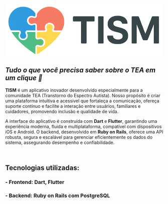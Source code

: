 <img src="frontend-flutter/tism/assets/images/TISM-logo.png" width="699" />

## *Tudo o que você precisa saber sobre o TEA em um clique 💙*

**TISM** é um aplicativo inovador desenvolvido especialmente para a comunidade TEA (Transtorno do Espectro Autista). Nosso propósito é criar uma plataforma intuitiva e acessível que fortaleça a comunicação, ofereça suporte contínuo e facilite a interação entre usuários, familiares e cuidadores, promovendo inclusão e qualidade de vida.

A interface do aplicativo é construída com **Dart** e **Flutter**, garantindo uma experiência moderna, fluida e multiplataforma, compatível com dispositivos iOS e Android. O backend, desenvolvido em **Ruby on Rails**, oferece uma API robusta, segura e escalável para gerenciar eficientemente os dados do sistema, assegurando desempenho e confiabilidade.

<br>

## Tecnologias utilizadas:

### - **Frontend:** Dart, Flutter  
### - **Backend:** Ruby on Rails com PostgreSQL

